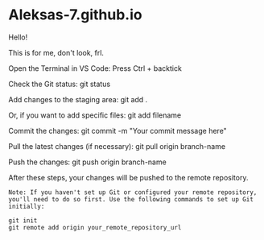 # Aleksas-7.github.io


Hello!


This is for me, don't look, frl.

Open the Terminal in VS Code:
    Press Ctrl + backtick

Check the Git status:
    git status

Add changes to the staging area:
    git add .

Or, if you want to add specific files:
    git add filename

Commit the changes:
    git commit -m "Your commit message here"

Pull the latest changes (if necessary):
    git pull origin branch-name

Push the changes:
    git push origin branch-name


After these steps, your changes will be pushed to the remote repository.

    Note: If you haven't set up Git or configured your remote repository, you'll need to do so first. Use the following commands to set up Git initially:

    git init
    git remote add origin your_remote_repository_url
